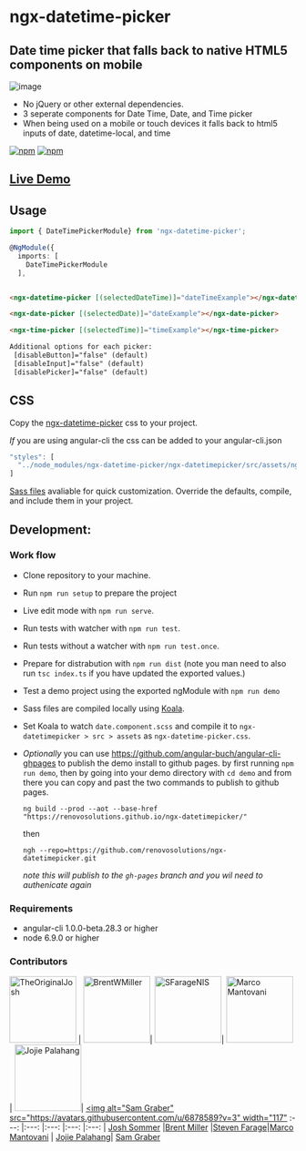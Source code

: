 # ngx-datetime-picker
## Date time picker that falls back to native HTML5 components on mobile

![image](https://cloud.githubusercontent.com/assets/13574057/24919884/1d00adac-1eb3-11e7-85b6-d221058d0b03.png)

* No jQuery or other external dependencies.
* 3 seperate components for Date Time, Date, and Time picker
* When being used on a mobile or touch devices it falls back to html5 inputs of date, datetime-local, and time

[![npm](https://img.shields.io/npm/v/ngx-datetime-picker.svg)](https://www.npmjs.com/package/ngx-datetime-picker)
[![npm](https://img.shields.io/npm/dt/ngx-datetime-picker.svg?label=npm%20downloads)](https://www.npmjs.com/package/ngx-datetime-picker)

## [Live Demo](https://renovosolutions.github.io/ngx-datetimepicker/)

## Usage

```typescript
import { DateTimePickerModule} from 'ngx-datetime-picker';

@NgModule({
  imports: [
    DateTimePickerModule
  ],
```

```html

<ngx-datetime-picker [(selectedDateTime)]="dateTimeExample"></ngx-datetime-picker>

<ngx-date-picker [(selectedDate)]="dateExample"></ngx-date-picker>

<ngx-time-picker [(selectedTime)]="timeExample"></ngx-time-picker>

Additional options for each picker:
 [disableButton]="false" (default)
 [disableInput]="false" (default)
 [disablePicker]="false" (default)

```

## CSS

Copy the [ngx-datetime-picker](/sass/ngx-datetime-picker.css) css to your project.

_If_ you are using angular-cli the css can be added to your angular-cli.json

```typescript
"styles": [
  "../node_modules/ngx-datetime-picker/ngx-datetimepicker/src/assets/ngx-datetime-picker.css"
]
```

[Sass files](/sass/) avaliable for quick customization. Override the defaults, compile, and include them in your project.

## Development:

### Work flow

* Clone repository to your machine.
* Run `npm run setup` to prepare the  project
* Live edit mode with `npm run serve`.
* Run tests with watcher with `npm run test`.
* Run tests without a watcher with `npm run test.once`.
* Prepare for distrabution with `npm run dist` (note you man need to also run `tsc index.ts` if you have updated the exported values.)
* Test a demo project using the exported ngModule with `npm run demo`
* Sass files are compiled locally using [Koala](http://koala-app.com/).
* Set Koala to watch `date.component.scss` and compile it to `ngx-datetimepicker > src > assets` as `ngx-datetime-picker.css`.

* *Optionally* you can use https://github.com/angular-buch/angular-cli-ghpages to publish the demo install to github pages. by first running `npm run demo`, then by going into your demo directory with `cd demo` and from there you can copy and past the two commands to publish to github pages.
    ```
    ng build --prod --aot --base-href "https://renovosolutions.github.io/ngx-datetimepicker/"
    ```
    then
    ```
    ngh --repo=https://github.com/renovosolutions/ngx-datetimepicker.git
    ```
    _note this will publish to the `gh-pages` branch and you wil need to authenicate again_
### Requirements

* angular-cli 1.0.0-beta.28.3 or higher
* node 6.9.0 or higher

### Contributors

[<img alt="TheOriginalJosh" src="https://avatars.githubusercontent.com/u/1486275?v=3&s=117" width="117">](https://github.com/TheOriginalJosh) | [<img alt="BrentWMiller" src="https://avatars.githubusercontent.com/u/13574057?v=3&s=117" width="117">](https://github.com/BrentWMiller)| [<img alt="SFarageNIS" src="https://avatars.githubusercontent.com/u/1518056?v=3&s=117" width="117">](https://github.com/SFarageNIS)| [<img alt="Marco Mantovani" src="https://avatars.githubusercontent.com/u/3605680?v=3&s=117" width="117">](https://github.com/TheLand) | [<img alt="Jojie Palahang" src="https://avatars.githubusercontent.com/u/19182512?v=3&s=117" width="117">](https://github.com/JojiePalahang)| [<img alt="Sam Graber" src="https://avatars.githubusercontent.com/u/6878589?v=3" width="117"](https://github.com/SamGraber)
:---: |:---: |:---: |:---: |:---: |
[Josh Sommer](https://github.com/TheOriginalJosh) |[Brent Miller](https://github.com/BrentWMiller) |[Steven Farage](https://github.com/SFarageNIS)|[Marco Mantovani](https://github.com/TheLand) | [Jojie Palahang](https://github.com/JojiePalahang)| [Sam Graber](https://github.com/SamGraber)
